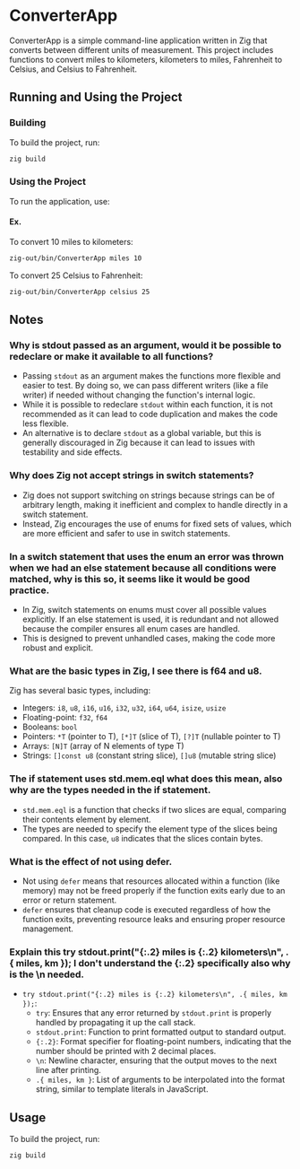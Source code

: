 # ConverterApp

ConverterApp is a simple command-line application written in Zig that converts between different units of measurement. This project includes functions to convert miles to kilometers, kilometers to miles, Fahrenheit to Celsius, and Celsius to Fahrenheit.

## Running and Using the Project

### Building

To build the project, run:

```sh
zig build
```

### Using the Project

To run the application, use:

#### Ex.

To convert 10 miles to kilometers:

```sh
zig-out/bin/ConverterApp miles 10
```

To convert 25 Celsius to Fahrenheit:

```sh
zig-out/bin/ConverterApp celsius 25
```

## Notes

### Why is stdout passed as an argument, would it be possible to redeclare or make it available to all functions?

- Passing `stdout` as an argument makes the functions more flexible and easier to test. By doing so, we can pass different writers (like a file writer) if needed without changing the function's internal logic.
- While it is possible to redeclare `stdout` within each function, it is not recommended as it can lead to code duplication and makes the code less flexible.
- An alternative is to declare `stdout` as a global variable, but this is generally discouraged in Zig because it can lead to issues with testability and side effects.

### Why does Zig not accept strings in switch statements?

- Zig does not support switching on strings because strings can be of arbitrary length, making it inefficient and complex to handle directly in a switch statement.
- Instead, Zig encourages the use of enums for fixed sets of values, which are more efficient and safer to use in switch statements.

### In a switch statement that uses the enum an error was thrown when we had an else statement because all conditions were matched, why is this so, it seems like it would be good practice.

- In Zig, switch statements on enums must cover all possible values explicitly. If an else statement is used, it is redundant and not allowed because the compiler ensures all enum cases are handled.
- This is designed to prevent unhandled cases, making the code more robust and explicit.

### What are the basic types in Zig, I see there is f64 and u8.

Zig has several basic types, including:

- Integers: `i8`, `u8`, `i16`, `u16`, `i32`, `u32`, `i64`, `u64`, `isize`, `usize`
- Floating-point: `f32`, `f64`
- Booleans: `bool`
- Pointers: `*T` (pointer to T), `[*]T` (slice of T), `[?]T` (nullable pointer to T)
- Arrays: `[N]T` (array of N elements of type T)
- Strings: `[]const u8` (constant string slice), `[]u8` (mutable string slice)

### The if statement uses std.mem.eql what does this mean, also why are the types needed in the if statement.

- `std.mem.eql` is a function that checks if two slices are equal, comparing their contents element by element.
- The types are needed to specify the element type of the slices being compared. In this case, `u8` indicates that the slices contain bytes.

### What is the effect of not using defer.

- Not using `defer` means that resources allocated within a function (like memory) may not be freed properly if the function exits early due to an error or return statement.
- `defer` ensures that cleanup code is executed regardless of how the function exits, preventing resource leaks and ensuring proper resource management.

### Explain this try stdout.print("{:.2} miles is {:.2} kilometers\n", .{ miles, km }); I don't understand the {:.2} specifically also why is the \n needed.

- `try stdout.print("{:.2} miles is {:.2} kilometers\n", .{ miles, km });`:
  - `try`: Ensures that any error returned by `stdout.print` is properly handled by propagating it up the call stack.
  - `stdout.print`: Function to print formatted output to standard output.
  - `{:.2}`: Format specifier for floating-point numbers, indicating that the number should be printed with 2 decimal places.
  - `\n`: Newline character, ensuring that the output moves to the next line after printing.
  - `.{ miles, km }`: List of arguments to be interpolated into the format string, similar to template literals in JavaScript.

## Usage

To build the project, run:

```sh
zig build
```
